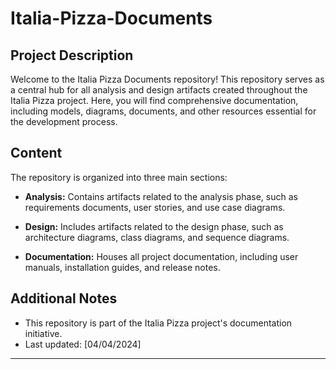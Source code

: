 # Italia-Pizza-Documents

## Project Description

Welcome to the Italia Pizza Documents repository! This repository serves as a central hub for all analysis and design artifacts created throughout the Italia Pizza project. Here, you will find comprehensive documentation, including models, diagrams, documents, and other resources essential for the development process.

## Content

The repository is organized into three main sections:

- **Analysis:** Contains artifacts related to the analysis phase, such as requirements documents, user stories, and use case diagrams.
  
- **Design:** Includes artifacts related to the design phase, such as architecture diagrams, class diagrams, and sequence diagrams.
  
- **Documentation:** Houses all project documentation, including user manuals, installation guides, and release notes.

## Additional Notes

- This repository is part of the Italia Pizza project's documentation initiative.
- Last updated: [04/04/2024]

---